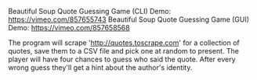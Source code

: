 Beautiful Soup Quote Guessing Game (CLI) Demo: https://vimeo.com/857655743
Beautiful Soup Quote Guessing Game (GUI) Demo: https://vimeo.com/857658568


The program will scrape 'http://quotes.toscrape.com' for a collection of quotes, save them to a CSV file and pick one at random to present. The player will have four chances to guess who said the quote. After every wrong guess they'll get a hint about the author's identity.

